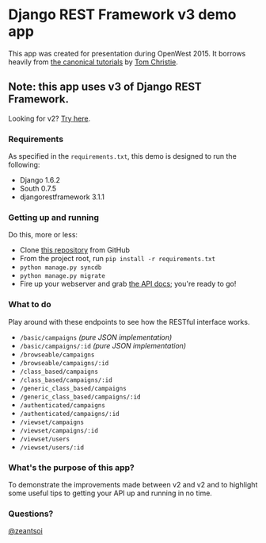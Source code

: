 # Django REST Framework v3 demo app

This app was created for presentation during OpenWest 2015. It borrows heavily from [the canonical tutorials](http://www.django-rest-framework.org/#tutorial) by [Tom Christie](https://twitter.com/_tomchristie).

## Note: this app uses v3 of Django REST Framework.
Looking for v2? [Try here](https://github.com/zeantsoi/drf2).

### Requirements
As specified in the `requirements.txt`, this demo is designed to run the following:
- Django 1.6.2
- South 0.7.5
- djangorestframework 3.1.1

### Getting up and running
Do this, more or less:
- Clone [this repository](git@github.com:zeantsoi/drf3) from GitHub
- From the project root, run `pip install -r requirements.txt`
- `python manage.py syncdb`
- `python manage.py migrate`
- Fire up your webserver and grab [the API docs](http://www.django-rest-framework.org/#api-guide); you're ready to go!
 
### What to do
Play around with these endpoints to see how the RESTful interface works.
- `/basic/campaigns` _(pure JSON implementation)_
- `/basic/campaigns/:id` _(pure JSON implementation)_
- `/browseable/campaigns`
- `/browseable/campaigns/:id`
- `/class_based/campaigns`
- `/class_based/campaigns/:id`
- `/generic_class_based/campaigns`
- `/generic_class_based/campaigns/:id`
- `/authenticated/campaigns`
- `/authenticated/campaigns/:id`
- `/viewset/campaigns`
- `/viewset/campaigns/:id`
- `/viewset/users`
- `/viewset/users/:id`

### What's the purpose of this app?
To demonstrate the improvements made between v2 and v2 and to highlight some useful tips to getting your API up and running in no time.

### Questions?
[@zeantsoi](https://twitter.com/zeantsoi)
